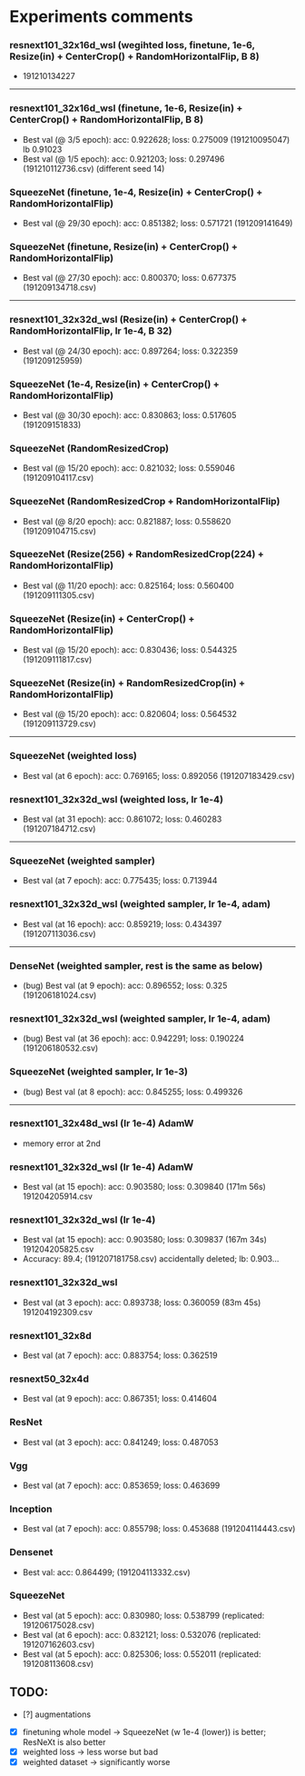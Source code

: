 # Experiments comments


### resnext101_32x16d_wsl (wegihted loss, finetune, 1e-6, Resize(in) + CenterCrop() + RandomHorizontalFlip, B 8)
- 191210134227

----------------------------------------------------------------------------------

### resnext101_32x16d_wsl (finetune, 1e-6, Resize(in) + CenterCrop() + RandomHorizontalFlip, B 8)
- Best val (@ 3/5 epoch): acc: 0.922628; loss: 0.275009 (191210095047) lb 0.91023
- Best val (@ 1/5 epoch): acc: 0.921203; loss: 0.297496 (191210112736.csv) (different seed 14)

### SqueezeNet (finetune, 1e-4, Resize(in) + CenterCrop() + RandomHorizontalFlip)
- Best val (@ 29/30 epoch): acc: 0.851382; loss: 0.571721 (191209141649)

### SqueezeNet (finetune, Resize(in) + CenterCrop() + RandomHorizontalFlip)
- Best val (@ 27/30 epoch): acc: 0.800370; loss: 0.677375 (191209134718.csv)

----------------------------------------------------------------------------------

### resnext101_32x32d_wsl (Resize(in) + CenterCrop() + RandomHorizontalFlip, lr 1e-4, B 32)
- Best val (@ 24/30 epoch): acc: 0.897264; loss: 0.322359 (191209125959)

### SqueezeNet (1e-4, Resize(in) + CenterCrop() + RandomHorizontalFlip)
- Best val (@ 30/30 epoch): acc: 0.830863; loss: 0.517605 (191209151833)

### SqueezeNet (RandomResizedCrop)
- Best val (@ 15/20 epoch): acc: 0.821032; loss: 0.559046 (191209104117.csv)

### SqueezeNet (RandomResizedCrop + RandomHorizontalFlip)
- Best val (@ 8/20 epoch): acc: 0.821887; loss: 0.558620 (191209104715.csv)

### SqueezeNet (Resize(256) + RandomResizedCrop(224) + RandomHorizontalFlip)
- Best val (@ 11/20 epoch): acc: 0.825164; loss: 0.560400 (191209111305.csv)

### SqueezeNet (Resize(in) + CenterCrop() + RandomHorizontalFlip)
- Best val (@ 15/20 epoch): acc: 0.830436; loss: 0.544325 (191209111817.csv)


### SqueezeNet (Resize(in) + RandomResizedCrop(in) + RandomHorizontalFlip)
- Best val (@ 15/20 epoch): acc: 0.820604; loss: 0.564532 (191209113729.csv)

----------------------------------------------------------------------------------

### SqueezeNet (weighted loss)
- Best val (at 6 epoch): acc: 0.769165; loss: 0.892056 (191207183429.csv)

### resnext101_32x32d_wsl (weighted loss, lr 1e-4)
- Best val (at 31 epoch): acc: 0.861072; loss: 0.460283 (191207184712.csv)

----------------------------------------------------------------------------------

### SqueezeNet (weighted sampler)
- Best val (at 7 epoch): acc: 0.775435; loss: 0.713944

### resnext101_32x32d_wsl (weighted sampler, lr 1e-4, adam)
- Best val (at 16 epoch): acc: 0.859219; loss: 0.434397 (191207113036.csv)

----------------------------------------------------------------------------------

### DenseNet (weighted sampler, rest is the same as below)
- (bug) Best val (at 9 epoch): acc: 0.896552; loss: 0.325 (191206181024.csv)

### resnext101_32x32d_wsl (weighted sampler, lr 1e-4, adam)
- (bug) Best val (at 36 epoch): acc: 0.942291; loss: 0.190224 (191206180532.csv)

### SqueezeNet (weighted sampler, lr 1e-3)
- (bug) Best val (at 8 epoch): acc: 0.845255; loss: 0.499326

----------------------------------------------------------------------------------

### resnext101_32x48d_wsl (lr 1e-4) AdamW
- memory error at 2nd

### resnext101_32x32d_wsl (lr 1e-4) AdamW
- Best val (at 15 epoch): acc: 0.903580; loss: 0.309840 (171m 56s) 191204205914.csv

### resnext101_32x32d_wsl (lr 1e-4)
- Best val (at 15 epoch): acc: 0.903580; loss: 0.309837 (167m 34s) 191204205825.csv
- Accuracy: 89.4; (191207181758.csv) accidentally deleted; lb: 0.903...

### resnext101_32x32d_wsl
- Best val (at 3 epoch): acc: 0.893738; loss: 0.360059 (83m 45s) 191204192309.csv

### resnext101_32x8d
- Best val (at 7 epoch): acc: 0.883754; loss: 0.362519

### resnext50_32x4d
- Best val (at 9 epoch): acc: 0.867351; loss: 0.414604

### ResNet
- Best val (at 3 epoch): acc: 0.841249; loss: 0.487053

### Vgg
- Best val (at 7 epoch): acc: 0.853659; loss: 0.463699

### Inception
- Best val (at 7 epoch): acc: 0.855798; loss: 0.453688 (191204114443.csv)

### Densenet 
- Best val: acc: 0.864499; (191204113332.csv)

### SqueezeNet
- Best val (at 5 epoch): acc: 0.830980; loss: 0.538799 (replicated: 191206175028.csv)
- Best val (at 6 epoch): acc: 0.832121; loss: 0.532076 (replicated: 191207162603.csv)
- Best val (at 5 epoch): acc: 0.825306; loss: 0.552011 (replicated: 191208113608.csv)

## TODO:
- [?] augmentations
- [x] finetuning whole model -> SqueezeNet (w 1e-4 (lower)) is better; ResNeXt is also better
- [x] weighted loss -> less worse but bad
- [x] weighted dataset -> significantly worse
